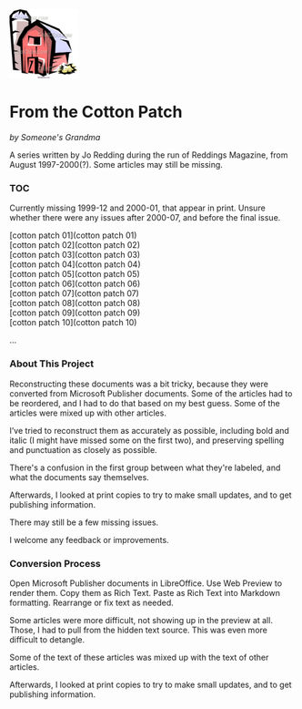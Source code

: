 <img src="barn.jpg" width="120" />
<h1>From the Cotton Patch</h1>

*by Someone's Grandma*

A series written by Jo Redding during the run of Reddings Magazine, from August 1997-2000(?). Some articles may still be missing.

### TOC

Currently missing 1999-12 and 2000-01, that appear in print. Unsure whether there were any issues after 2000-07, and before the final issue.

[cotton patch 01](cotton patch 01)  
[cotton patch 02](cotton patch 02)  
[cotton patch 03](cotton patch 03)  
[cotton patch 04](cotton patch 04)  
[cotton patch 05](cotton patch 05)  
[cotton patch 06](cotton patch 06)  
[cotton patch 07](cotton patch 07)  
[cotton patch 08](cotton patch 08)  
[cotton patch 09](cotton patch 09)  
[cotton patch 10](cotton patch 10)  

...

### About This Project

Reconstructing these documents was a bit tricky, because they were converted from Microsoft Publisher documents. Some of the articles had to be reordered, and I had to do that based on my best guess. Some of the articles were mixed up with other articles. 

I’ve tried to reconstruct them as accurately as possible, including bold and italic (I might have missed some on the first two), and preserving spelling and punctuation as closely as possible.

There's a confusion in the first group between what they're labeled, and what the documents say themselves.

Afterwards, I looked at print copies to try to make small updates, and to get publishing information.

There may still be a few missing issues.

I welcome any feedback or improvements.


### Conversion Process

Open Microsoft Publisher documents in LibreOffice. Use Web Preview to render them. Copy them as Rich Text. Paste as Rich Text into Markdown formatting. Rearrange or fix text as needed.

Some articles were more difficult, not showing up in the preview at all. Those, I had to pull from the hidden text source. This was even more difficult to detangle. 

Some of the text of these articles was mixed up with the text of other articles. 

Afterwards, I looked at print copies to try to make small updates, and to get publishing information.
